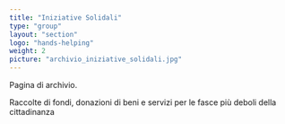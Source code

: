 ```yaml
---
title: "Iniziative Solidali"
type: "group"
layout: "section"
logo: "hands-helping"
weight: 2
picture: "archivio_iniziative_solidali.jpg"
---
```


Pagina di archivio. 

Raccolte di fondi, donazioni di beni e servizi per le fasce più deboli della cittadinanza
